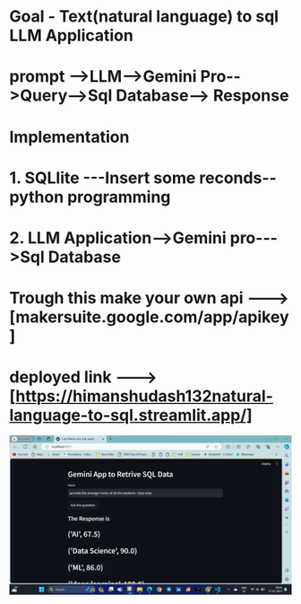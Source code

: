 # Goal - Text(natural language) to sql LLM Application

# prompt -->LLM-->Gemini Pro-->Query-->Sql Database--> Response

# Implementation

# 1. SQLlite ---Insert some reconds--python programming
#  2. LLM Application-->Gemini pro--->Sql Database

# Trough this make your own api ---> [makersuite.google.com/app/apikey]

# deployed link ---> [https://himanshudash132natural-language-to-sql.streamlit.app/]



![Screenshot](https://github.com/himanshudash132/Natural-Language-Text-to-SQL/blob/main/1.png)
